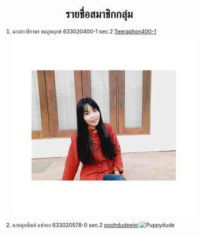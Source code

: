 <center> <h1>รายชื่อสมาชิกกลุ่ม</h1> </center>

1. นางสาวธีราพร ชมภูพฤกษ์ 633020400-1 sec.2 [Teeraphon400-1](https://github.com/teeraphon400-1)
![Teeraphon Chonphoopruck](https://github.com/Dechanuphap/Lab04_Work-Group/blob/main/media/teeraphon.png)

1. นายศุภสัณห์ แซ่จอง 633020578-0 sec.2 [poohdudeeiei](https://github.com/poohdudeeiei)
![Puppydude](https://github.com/Dechanuphap/Lab04_Work-Group/tree/main/media/Suphasan.jpg)
